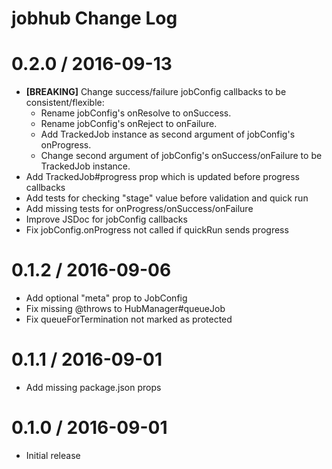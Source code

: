 # jobhub Change Log #

0.2.0 / 2016-09-13
==================

  * __\[BREAKING]__ Change success/failure jobConfig callbacks to be consistent/flexible:
    * Rename jobConfig's onResolve to onSuccess.
    * Rename jobConfig's onReject to onFailure.
    * Add TrackedJob instance as second argument of jobConfig's onProgress.
    * Change second argument of jobConfig's onSuccess/onFailure to be TrackedJob instance.
  * Add TrackedJob#progress prop which is updated before progress callbacks
  * Add tests for checking "stage" value before validation and quick run
  * Add missing tests for onProgress/onSuccess/onFailure
  * Improve JSDoc for jobConfig callbacks
  * Fix jobConfig.onProgress not called if quickRun sends progress

0.1.2 / 2016-09-06
==================

  * Add optional "meta" prop to JobConfig
  * Fix missing @throws to HubManager#queueJob
  * Fix queueForTermination not marked as protected

0.1.1 / 2016-09-01
==================

  * Add missing package.json props

0.1.0 / 2016-09-01
==================

  * Initial release
